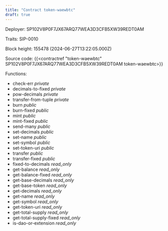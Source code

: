 ```yaml
---
title: "Contract token-waewbtc"
draft: true
---
```

Deployer: SP102V8P0F7JX67ARQ77WEA3D3CFB5XW39REDT0AM

Traits:
 SIP-0010



Block height: 155478 (2024-06-27T13:22:05.000Z)

Source code: {{<contractref "token-waewbtc" SP102V8P0F7JX67ARQ77WEA3D3CFB5XW39REDT0AM token-waewbtc>}}

Functions:

* check-err _private_
* decimals-to-fixed _private_
* pow-decimals _private_
* transfer-from-tuple _private_
* burn _public_
* burn-fixed _public_
* mint _public_
* mint-fixed _public_
* send-many _public_
* set-decimals _public_
* set-name _public_
* set-symbol _public_
* set-token-uri _public_
* transfer _public_
* transfer-fixed _public_
* fixed-to-decimals _read_only_
* get-balance _read_only_
* get-balance-fixed _read_only_
* get-base-decimals _read_only_
* get-base-token _read_only_
* get-decimals _read_only_
* get-name _read_only_
* get-symbol _read_only_
* get-token-uri _read_only_
* get-total-supply _read_only_
* get-total-supply-fixed _read_only_
* is-dao-or-extension _read_only_
